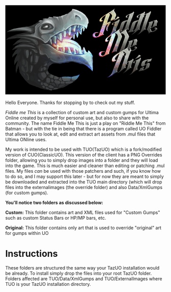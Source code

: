 <img src="/Images/FMT-Logo.png" width="817">

Hello Everyone. Thanks for stopping by to check out my stuff.

*Fiddle me This* is a collection of custom art and custom gumps for Ultima Online created by myself for personal use, but also to share with the community. The name Fiddle Me This is just a play on "Riddle Me This" from Batman - but with the tie in being that there is a program called UO Fiddler that allows you to look at, edit and extract art assets from .mul files that Ultima ONline uses.

My work is intended to be used with TUO(TazUO) which is a fork/modified version of CUO(ClassicUO). This version of the client has a PNG Overrides folder, allowing you to simply drop images into a folder and they will load into the game. This is much easier and cleaner than editing or patching .mul files. My files *can* be used with those patchers and such, if you know how to do so, and I may support this later - but for now they are meant to simply be downloaded and extracted into the TUO main directory (which will drop files into the externalimages (the override folder) and also Data/XmlGumps (for custom gumps).

**You'll notice two folders as discussed below:**

**Custom:** This folder contains art and XML files used for "Custom Gumps" such as custom Status Bars or HP/MP bars, etc.

**Original:** This folder contains only art that is used to override "original" art for gumps within UO

# Instructions

These folders are structured the same way your TazUO installation would be already. To install simply drop the files into your root TazUO folder. Folders affected are TUO/Data/XmlGumps and TUO/ExternalImages where TUO is your TazUO installation directory.
